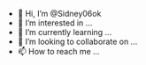 - 👋 Hi, I’m @Sidney06ok
- 👀 I’m interested in ...
- 🌱 I’m currently learning ...
- 💞️ I’m looking to collaborate on ...
- 📫 How to reach me ...

<!---
Sidney06ok/Sidney06ok is a ✨ special ✨ repository because its `README.md` (this file) appears on your GitHub profile.
You can click the Preview link to take a look at your changes.
--->
